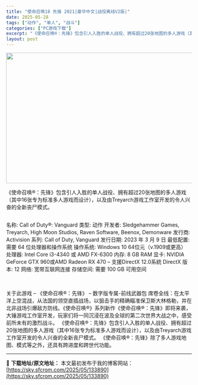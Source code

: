 ```yaml
---
title: "使命召唤18 先锋 2021|豪华中文|战役离线V2版|"
date: 2025-05-28
tags: ["动作", "单人", "战斗"]
categories: ["PC游戏下载"]
excerpt: "《使命召唤®：先锋》包含引人入胜的单人战役、拥有超过20张地图的多人游戏（其中16张专为标准多人游戏而设计），以及由Treyarch游戏工作室开发的令人兴奋的全新丧尸模式。 名称: Call of Duty®: Vanguard 类型: 动作 开发者: Sledgehammer Games, Tre&hellip;"
layout: post
---
```


<img class="aligncenter size-full wp-image-133884" src="https://sky.sfcrom.com/wp-content/uploads/2025/05/2025052813123358.webp" alt="" width="616" height="353" />

《使命召唤®：先锋》包含引人入胜的单人战役、拥有超过20张地图的多人游戏（其中16张专为标准多人游戏而设计），以及由Treyarch游戏工作室开发的令人兴奋的全新丧尸模式。

<img src="https://shared.cdn.queniuqe.com/store_item_assets/steam/apps/1985820/capsule_616x353.jpg?t=1731607702" alt="" />

名称: Call of Duty®: Vanguard
类型: 动作
开发者: Sledgehammer Games, Treyarch, High Moon Studios, Raven Software, Beenox, Demonware
发行商: Activision
系列: Call of Duty, Vanguard
发行日期: 2023 年 3 月 9 日
最低配置:
需要 64 位处理器和操作系统
操作系统: Windows 10 64位元（v.1909或更高）
处理器: Intel Core i3-4340 或 AMD FX-6300
内存: 8 GB RAM
显卡: NVIDIA GeForce GTX 960或AMD Radeon RX 470 – 支援DirectX 12.0系統
DirectX 版本: 12
网络: 宽带互联网连接
存储空间: 需要 100 GB 可用空间

&nbsp;

关于此游戏
– 《使命召唤®：先锋》
– 数字版专属-前线武器包
席卷全线：在太平洋上空混战，从法国的领空直插战场，以狙击手的精确瞄准保卫斯大林格勒，并在北非战场引爆敌方防线。《使命召唤®》系列新作《使命召唤®：先锋》即将来袭，大锤游戏工作室开发，玩家们将一同沉浸在波及全球的第二次世界大战之中，感受前所未有的激烈战斗。
《使命召唤®：先锋》包含引人入胜的单人战役、拥有超过20张地图的多人游戏（其中16张专为标准多人游戏而设计），以及由Treyarch游戏工作室开发的令人兴奋的全新丧尸模式。
《使命召唤®：先锋》除了多人游戏地图、模式等之外，还具有跨进度和跨世代功能。

---
📖 **下载地址/原文地址：** 本文最初发布于我的博客网站：[https://sky.sfcrom.com/2025/05/133890](https://sky.sfcrom.com/2025/05/133890)

